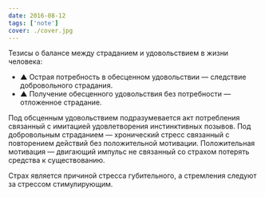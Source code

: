 ```yaml
---
date: 2016-08-12
tags: ['note']
cover: ./cover.jpg
---
```


Тезисы о балансе между страданием и удовольствием в жизни человека:

- ▲ Острая потребность в обесценном удовольствии — следствие добровольного страдания.
- ▲ Получение обесценного удовольствия без потребности — отложенное страдание.

Под обсценным удовольствием подразумевается акт потребления связанный с имитацией удовлетворения инстинктивных позывов. Под добровольным страданием — хронический стресс связанный с повторением действий без положительной мотивации.
Положительная мотивация — двигающий импульс не связанный со страхом потерять средства к существованию.

Страх является причиной стресса губительного, а стремления следуют за стрессом стимулирующим.
